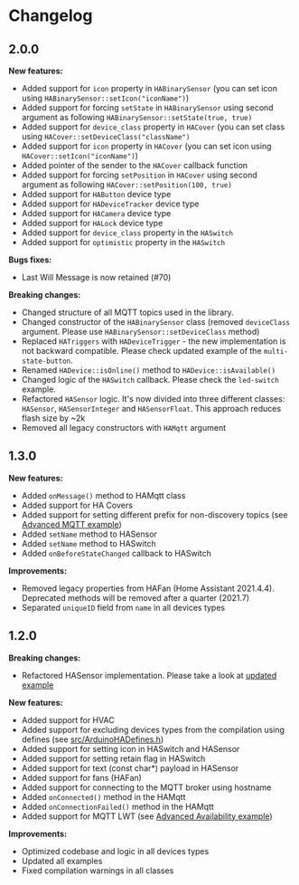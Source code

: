 # Changelog

## 2.0.0

**New features:**

* Added support for `icon` property in `HABinarySensor` (you can set icon using `HABinarySensor::setIcon("iconName")`)
* Added support for forcing `setState` in `HABinarySensor` using second argument as following `HABinarySensor::setState(true, true)`
* Added support for `device_class` property in `HACover` (you can set class using `HACover::setDeviceClass("className")`
* Added support for `icon` property in `HACover` (you can set icon using `HACover::setIcon("iconName")`)
* Added pointer of the sender to the `HACover` callback function
* Added support for forcing `setPosition` in `HACover` using second argument as following `HACover::setPosition(100, true)`
* Added support for `HAButton` device type
* Added support for `HADeviceTracker` device type
* Added support for `HACamera` device type
* Added support for `HALock` device type
* Added support for `device_class` property in the `HASwitch`
* Added support for `optimistic` property in the `HASwitch`

**Bugs fixes:**
* Last Will Message is now retained (#70)

**Breaking changes:**

* Changed structure of all MQTT topics used in the library.
* Changed constructor of the `HABinarySensor` class (removed `deviceClass` argument. Please use `HABinarySensor::setDeviceClass` method)
* Replaced `HATriggers` with `HADeviceTrigger` - the new implementation is not backward compatible. Please check updated example of the `multi-state-button`.
* Renamed `HADevice::isOnline()` method to `HADevice::isAvailable()`
* Changed logic of the `HASwitch` callback. Please check the `led-switch` example.
* Refactored `HASensor` logic. It's now divided into three different classes: `HASensor`, `HASensorInteger` and `HASensorFloat`. This approach reduces flash size by ~2k
* Removed all legacy constructors with `HAMqtt` argument

## 1.3.0

**New features:**
* Added `onMessage()` method to HAMqtt class
* Added support for HA Covers
* Added support for setting different prefix for non-discovery topics (see [Advanced MQTT example](examples/mqtt-advanced/mqtt-advanced.ino))
* Added `setName` method to HASensor
* Added `setName` method to HASwitch
* Added `onBeforeStateChanged` callback to HASwitch

**Improvements:**
* Removed legacy properties from HAFan (Home Assistant 2021.4.4). Deprecated methods will be removed after a quarter (2021.7)
* Separated `uniqueID` field from `name` in all devices types

## 1.2.0

**Breaking changes:**
* Refactored HASensor implementation. Please take a look at [updated example](examples/sensor/sensor.ino)

**New features:**
* Added support for HVAC
* Added support for excluding devices types from the compilation using defines (see [src/ArduinoHADefines.h](src/ArduinoHADefines.h))
* Added support for setting icon in HASwitch and HASensor
* Added support for setting retain flag in HASwitch
* Added support for text (const char*) payload in HASensor
* Added support for fans (HAFan)
* Added support for connecting to the MQTT broker using hostname
* Added `onConnected()` method in the HAMqtt
* Added `onConnectionFailed()` method in the HAMqtt
* Added support for MQTT LWT (see [Advanced Availability example](examples/advanced-availability/advanced-availability.ino))

**Improvements:**
* Optimized codebase and logic in all devices types
* Updated all examples
* Fixed compilation warnings in all classes
